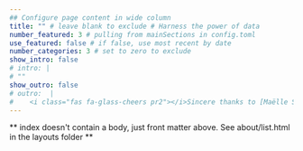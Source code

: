 ```yaml
---
## Configure page content in wide column
title: "" # leave blank to exclude # Harness the power of data
number_featured: 3 # pulling from mainSections in config.toml
use_featured: false # if false, use most recent by date
number_categories: 3 # set to zero to exclude
show_intro: false
# intro: | 
# ""
show_outro: false
# outro:  |
#    <i class="fas fa-glass-cheers pr2"></i>Sincere thanks to [Maëlle Salmon](https://masalmon.eu/) for her help naming this Hugo theme!
---
```


** index doesn't contain a body, just front matter above.
See about/list.html in the layouts folder **